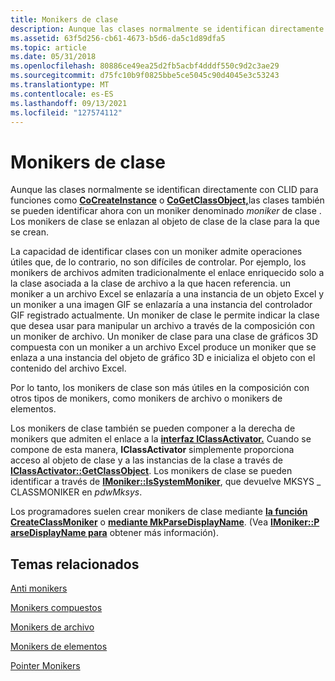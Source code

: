 ```yaml
---
title: Monikers de clase
description: Aunque las clases normalmente se identifican directamente con CLID para funciones como CoCreateInstance o CoGetClassObject, las clases también se pueden identificar ahora con un moniker denominado moniker de clase.
ms.assetid: 63f5d256-cb61-4673-b5d6-da5c1d89dfa5
ms.topic: article
ms.date: 05/31/2018
ms.openlocfilehash: 80886ce49ea25d2fb5acbf4dddf550c9d2c3ae29
ms.sourcegitcommit: d75fc10b9f0825bbe5ce5045c90d4045e3c53243
ms.translationtype: MT
ms.contentlocale: es-ES
ms.lasthandoff: 09/13/2021
ms.locfileid: "127574112"
---
```

# <a name="class-monikers"></a>Monikers de clase

Aunque las clases normalmente se identifican directamente con CLID para funciones como [**CoCreateInstance**](/windows/desktop/api/combaseapi/nf-combaseapi-cocreateinstance) o [**CoGetClassObject,**](/windows/desktop/api/combaseapi/nf-combaseapi-cogetclassobject)las clases también se pueden identificar ahora con un moniker denominado *moniker* de clase . Los monikers de clase se enlazan al objeto de clase de la clase para la que se crean.

La capacidad de identificar clases con un moniker admite operaciones útiles que, de lo contrario, no son difíciles de controlar. Por ejemplo, los monikers de archivos admiten tradicionalmente el enlace enriquecido solo a la clase asociada a la clase de archivo a la que hacen referencia. un moniker a un archivo Excel se enlazaría a una instancia de un objeto Excel y un moniker a una imagen GIF se enlazaría a una instancia del controlador GIF registrado actualmente. Un moniker de clase le permite indicar la clase que desea usar para manipular un archivo a través de la composición con un moniker de archivo. Un moniker de clase para una clase de gráficos 3D compuesta con un moniker a un archivo Excel produce un moniker que se enlaza a una instancia del objeto de gráfico 3D e inicializa el objeto con el contenido del archivo Excel.

Por lo tanto, los monikers de clase son más útiles en la composición con otros tipos de monikers, como monikers de archivo o monikers de elementos.

Los monikers de clase también se pueden componer a la derecha de monikers que admiten el enlace a la [**interfaz IClassActivator.**](/windows/desktop/api/ObjIdl/nn-objidl-iclassactivator) Cuando se compone de esta manera, **IClassActivator** simplemente proporciona acceso al objeto de clase y a las instancias de la clase a través de [**IClassActivator::GetClassObject**](/windows/desktop/api/ObjIdl/nf-objidl-iclassactivator-getclassobject). Los monikers de clase se pueden identificar a través de [**IMoniker::IsSystemMoniker**](/windows/desktop/api/ObjIdl/nf-objidl-imoniker-issystemmoniker), que devuelve MKSYS \_ CLASSMONIKER en *pdwMksys*.

Los programadores suelen crear monikers de clase mediante [**la función CreateClassMoniker**](/windows/desktop/api/Objbase/nf-objbase-createclassmoniker) o [**mediante MkParseDisplayName**](/windows/desktop/api/Objbase/nf-objbase-mkparsedisplayname). (Vea [**IMoniker::P arseDisplayName para**](/windows/desktop/api/ObjIdl/nf-objidl-imoniker-parsedisplayname) obtener más información).

## <a name="related-topics"></a>Temas relacionados

<dl> <dt>

[Anti monikers](anti-monikers.md)
</dt> <dt>

[Monikers compuestos](composite-monikers.md)
</dt> <dt>

[Monikers de archivo](file-monikers.md)
</dt> <dt>

[Monikers de elementos](item-monikers.md)
</dt> <dt>

[Pointer Monikers](pointer-monikers.md)
</dt> </dl>

 

 




